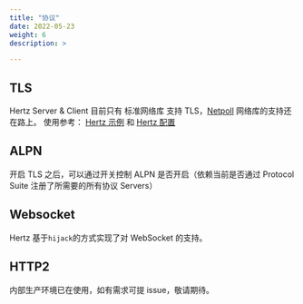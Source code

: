 ```yaml
---
title: "协议"
date: 2022-05-23
weight: 6
description: >

---
```


## TLS

Hertz Server & Client 目前只有 标准网络库 支持 TLS，[Netpoll](https://github.com/cloudwego/netpoll) 网络库的支持还在路上。
使用参考： [Hertz 示例](/zh/docs/hertz/tutorials/example/) 和 [Hertz 配置](/zh/docs/hertz/reference/config/)

## ALPN

开启 TLS 之后，可以通过开关控制 ALPN 是否开启（依赖当前是否通过 Protocol Suite 注册了所需要的所有协议 Servers）

## Websocket

Hertz 基于`hijack`的方式实现了对 WebSocket 的支持。

## HTTP2

内部生产环境已在使用，如有需求可提 issue，敬请期待。
